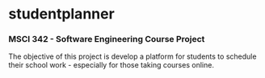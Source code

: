 # studentplanner

### MSCI 342 - Software Engineering Course Project

The objective of this project is develop a platform for students to schedule their school work - especially for those taking courses online.
